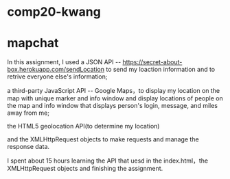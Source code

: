 # comp20-kwang
# mapchat

In this assignment, I used 
a JSON API -- https://secret-about-box.herokuapp.com/sendLocation to send my loaction information and to retrive everyone else's information; 

a third-party JavaScript API -- Google Maps，to display my location on the map with unique marker and info window and display locations of people on the map and info window that displays person's login, message, and miles away from me;

the HTML5 geolocation API(to determine my location) 

and the XMLHttpRequest objects to make requests and manage the response data.

 I spent about 15 hours learning the API that uesd in the index.html，the XMLHttpRequest objects and finishing the assignment.